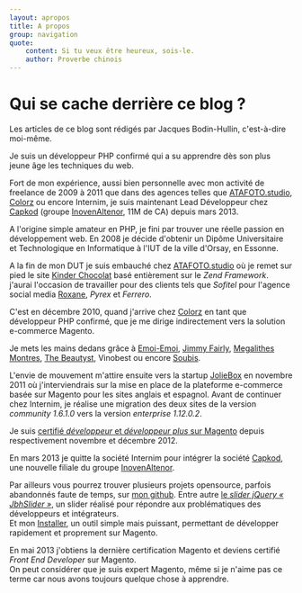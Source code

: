 ```yaml
---
layout: apropos
title: A propos
group: navigation
quote:
    content: Si tu veux être heureux, sois-le.
    author: Proverbe chinois
---
```


# Qui se cache derrière ce blog ?

Les articles de ce blog sont rédigés par Jacques Bodin-Hullin, c'est-à-dire moi-même.

Je suis un développeur PHP confirmé qui a su apprendre dès son plus jeune âge les techniques du web.

Fort de mon expérience, aussi bien personnelle avec mon activité de freelance de 2009 à 2011 que dans des agences telles que [ATAFOTO.studio][atafoto], [Colorz][clrz] ou encore Internim, je suis maintenant Lead Développeur chez [Capkod][capkod] (groupe [InovenAltenor][inoven], 11M de CA) depuis mars 2013.

A l'origine simple amateur en PHP, je fini par trouver une réelle passion en développement web. En 2008 je décide d'obtenir un Dipôme Universitaire et Technologique en Informatique à l'IUT de la ville d'Orsay, en Essonne.

A la fin de mon DUT je suis embauché chez [ATAFOTO.studio][atafoto] où je remet sur pied le site [Kinder Chocolat][kinderchocolat] basé entièrement sur le _Zend Framework_. j'aurai l'occasion de travailler pour des clients tels que _Sofitel_ pour l'agence social media [Roxane][roxane], _Pyrex_ et _Ferrero_.

C'est en décembre 2010, quand j'arrive chez [Colorz][clrz] en tant que développeur PHP confirmé, que je me dirige indirectement vers la solution e-commerce Magento.

Je mets les mains dedans grâce à [Emoi-Emoi][emoiemoi], [Jimmy Fairly][jimmy], [Megalithes Montres][megalithes], [The Beautyst][beautyst], Vinobest ou encore [Soubis][soubis].

L'envie de mouvement m'attire ensuite vers la startup [JolieBox][joliebox] en novembre 2011 où j'interviendrais sur la mise en place de la plateforme e-commerce basée sur Magento pour les sites anglais et espagnol. Avant de continuer chez Internim, je réalise une migration des deux sites de la version _community 1.6.1.0_ vers la version _enterprise 1.12.0.2_.

Je suis [certifié _développeur_ et _développeur plus_ sur Magento][certif] depuis respectivement novembre et décembre 2012.

En mars 2013 je quitte la société Internim pour intégrer la société [Capkod][capkod], une nouvelle filiale du groupe [InovenAltenor][inoven].

Par ailleurs vous pourrez trouver plusieurs projets opensource, parfois abandonnés faute de temps, sur [mon github][github]. Entre autre [le _slider jQuery « JbhSlider »_][jbhslider], un slider réalisé pour répondre aux problématiques des développeurs et intégrateurs.  
Et mon [Installer][installer], un outil simple mais puissant, permettant de développer rapidement et proprement sur Magento.

En mai 2013 j'obtiens la dernière certification Magento et deviens certifié _Front End Developer_ sur Magento.  
On peut considérer que je suis expert Magento, même si je n'aime pas ce terme car nous avons toujours quelque chose à apprendre.

[atafoto]: http://atafotostudio.com/
[clrz]: http://colorz.fr/
[joliebox]: http://joliebox.com/
[capkod]: http://capkod.com/
[inoven]: http://www.inovenaltenor.com/
[certif]: http://www.magentocommerce.com/certification/directory/dev/69536/
[kinderchocolat]: http://www.kinderchocolat.fr/
[roxane]: http://www.roxane-company.com/
[github]: https://github.com/jacquesbh/
[jbhslider]: http://jacques.sh/jbhslider/
[installer]: https://github.com/jacquesbh/Installer/

[emoiemoi]: http://www.emoi-emoi.com/
[megalithes]: http://www.megalithes-montres.com/
[beautyst]: http://www.thebeautyst.com/
[jimmy]: http://www.jimmyfairly.com/fr/
[soubis]: http://www.soubis.com/
